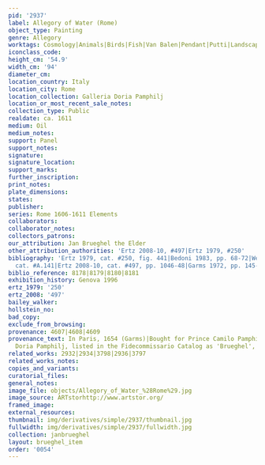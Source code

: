 ```yaml
---
pid: '2937'
label: Allegory of Water (Rome)
object_type: Painting
genre: Allegory
worktags: Cosmology|Animals|Birds|Fish|Van Balen|Pendant|Putti|Landscape
iconclass_code:
height_cm: '54.9'
width_cm: '94'
diameter_cm:
location_country: Italy
location_city: Rome
location_collection: Galleria Doria Pamphilj
location_or_most_recent_sale_notes:
collection_type: Public
realdate: ca. 1611
medium: Oil
medium_notes:
support: Panel
support_notes:
signature:
signature_location:
support_marks:
further_inscription:
print_notes:
plate_dimensions:
states:
publisher:
series: Rome 1606-1611 Elements
collaborators:
collaborator_notes:
collectors_patrons:
our_attribution: Jan Brueghel the Elder
other_attribution_authorities: 'Ertz 2008-10, #497|Ertz 1979, #250'
bibliography: 'Ertz 1979, cat. #250, fig. 441|Bedoni 1983, pp. 68-72|Werche 2004,
  cat. #A.141|Ertz 2008-10, cat. #497, pp. 1046-48|Garms 1972, pp. 145-46, n.634'
biblio_reference: 8178|8179|8180|8181
exhibition_history: Genova 1996
ertz_1979: '250'
ertz_2008: '497'
bailey_walker:
hollstein_no:
bad_copy:
exclude_from_browsing:
provenance: 4607|4608|4609
provenance_text: In Paris, 1654 (Garms)|Bought for Prince Camilo Pamphilj|Galleria
  Doria Pamphilj, listed in the Fidecommissario Catalog as 'Brueghel', 1819.
related_works: 2932|2934|3798|2936|3797
related_works_notes:
copies_and_variants:
curatorial_files:
general_notes:
image_file: objects/Allegory_of_Water_%28Rome%29.jpg
image_source: ARTstorhttp://www.artstor.org/
framed_image:
external_resources:
thumbnail: img/derivatives/simple/2937/thumbnail.jpg
fullwidth: img/derivatives/simple/2937/fullwidth.jpg
collection: janbrueghel
layout: brueghel_item
order: '0054'
---
```

